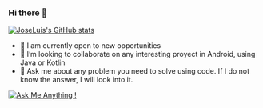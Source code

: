 ### Hi there 👋


[![JoseLuis's GitHub stats](https://github-readme-stats.vercel.app/api?username=joseluisojedafdez)](https://github.com/joseluisojedafdez/github-readme-stats)


- 🔭 I am currently open to new opportunities
- 👯 I’m looking to collaborate on any interesting proyect in Android, using Java or Kotlin
- 💬 Ask me about any problem you need to solve using code. If I do not know the answer, I will look into it.

[![Ask Me Anything !](https://img.shields.io/badge/Ask%20me-anything-1abc9c.svg)](mailto:joseluisojedafdez@gmail.com)


  




